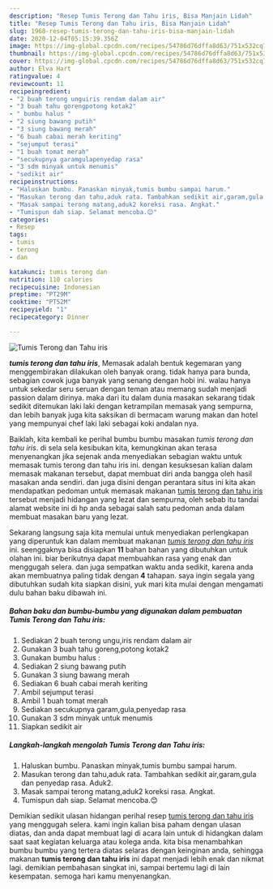 ```yaml
---
description: "Resep Tumis Terong dan Tahu iris, Bisa Manjain Lidah"
title: "Resep Tumis Terong dan Tahu iris, Bisa Manjain Lidah"
slug: 1968-resep-tumis-terong-dan-tahu-iris-bisa-manjain-lidah
date: 2020-12-04T05:15:39.356Z
image: https://img-global.cpcdn.com/recipes/54786d76dffa8d63/751x532cq70/tumis-terong-dan-tahu-iris-foto-resep-utama.jpg
thumbnail: https://img-global.cpcdn.com/recipes/54786d76dffa8d63/751x532cq70/tumis-terong-dan-tahu-iris-foto-resep-utama.jpg
cover: https://img-global.cpcdn.com/recipes/54786d76dffa8d63/751x532cq70/tumis-terong-dan-tahu-iris-foto-resep-utama.jpg
author: Elva Hart
ratingvalue: 4
reviewcount: 11
recipeingredient:
- "2 buah terong unguiris rendam dalam air"
- "3 buah tahu gorengpotong kotak2"
- " bumbu halus "
- "2 siung bawang putih"
- "3 siung bawang merah"
- "6 buah cabai merah keriting"
- "sejumput terasi"
- "1 buah tomat merah"
- "secukupnya garamgulapenyedap rasa"
- "3 sdm minyak untuk menumis"
- "sedikit air"
recipeinstructions:
- "Haluskan bumbu. Panaskan minyak,tumis bumbu sampai harum."
- "Masukan terong dan tahu,aduk rata. Tambahkan sedikit air,garam,gula dan penyedap rasa. Aduk2."
- "Masak sampai terong matang,aduk2 koreksi rasa. Angkat."
- "Tumispun dah siap. Selamat mencoba.😊"
categories:
- Resep
tags:
- tumis
- terong
- dan

katakunci: tumis terong dan 
nutrition: 110 calories
recipecuisine: Indonesian
preptime: "PT29M"
cooktime: "PT52M"
recipeyield: "1"
recipecategory: Dinner

---
```



![Tumis Terong dan Tahu iris](https://img-global.cpcdn.com/recipes/54786d76dffa8d63/751x532cq70/tumis-terong-dan-tahu-iris-foto-resep-utama.jpg)

<b><i>tumis terong dan tahu iris</i></b>, Memasak adalah bentuk kegemaran yang menggembirakan dilakukan oleh banyak orang. tidak hanya para bunda, sebagian cowok juga banyak yang senang dengan hobi ini. walau hanya untuk sekedar seru seruan dengan teman atau memang sudah menjadi passion dalam dirinya. maka dari itu dalam dunia masakan sekarang tidak sedikit ditemukan laki laki dengan ketrampilan memasak yang sempurna, dan lebih banyak juga kita saksikan di bermacam warung makan dan hotel yang mempunyai chef laki laki sebagai koki andalan nya.

Baiklah, kita kembali ke perihal bumbu bumbu masakan <i>tumis terong dan tahu iris</i>. di sela sela kesibukan kita, kemungkinan akan terasa menyenangkan jika sejenak anda menyediakan sebagian waktu untuk memasak tumis terong dan tahu iris ini. dengan kesuksesan kalian dalam memasak makanan tersebut, dapat membuat diri anda bangga oleh hasil masakan anda sendiri. dan juga disini dengan perantara situs ini kita akan mendapatkan pedoman untuk memasak makanan <u>tumis terong dan tahu iris</u> tersebut menjadi hidangan yang lezat dan sempurna, oleh sebab itu tandai alamat website ini di hp anda sebagai salah satu pedoman anda dalam membuat masakan baru yang lezat.




Sekarang langsung saja kita memulai untuk menyediakan perlengkapan yang diperuntuk kan dalam membuat makanan <u><i>tumis terong dan tahu iris</i></u> ini. seenggaknya bisa disiapkan <b>11</b> bahan bahan yang dibutuhkan untuk olahan ini. biar berikutnya dapat membuahkan rasa yang enak dan menggugah selera. dan juga sempatkan waktu anda sedikit, karena anda akan membuatnya paling tidak dengan <b>4</b> tahapan. saya ingin segala yang dibutuhkan sudah kita siapkan disini, yuk mari kita mulai dengan mengamati dulu bahan baku dibawah ini.

<!--inarticleads1-->

##### Bahan baku dan bumbu-bumbu yang digunakan dalam pembuatan Tumis Terong dan Tahu iris:

1. Sediakan 2 buah terong ungu,iris rendam dalam air
1. Gunakan 3 buah tahu goreng,potong kotak2
1. Gunakan  bumbu halus :
1. Sediakan 2 siung bawang putih
1. Gunakan 3 siung bawang merah
1. Sediakan 6 buah cabai merah keriting
1. Ambil sejumput terasi
1. Ambil 1 buah tomat merah
1. Sediakan secukupnya garam,gula,penyedap rasa
1. Gunakan 3 sdm minyak untuk menumis
1. Siapkan sedikit air




<!--inarticleads2-->

##### Langkah-langkah mengolah Tumis Terong dan Tahu iris:

1. Haluskan bumbu. Panaskan minyak,tumis bumbu sampai harum.
1. Masukan terong dan tahu,aduk rata. Tambahkan sedikit air,garam,gula dan penyedap rasa. Aduk2.
1. Masak sampai terong matang,aduk2 koreksi rasa. Angkat.
1. Tumispun dah siap. Selamat mencoba.😊




Demikian sedikit ulasan hidangan perihal resep <u>tumis terong dan tahu iris</u> yang menggugah selera. kami ingin kalian bisa paham dengan ulasan diatas, dan anda dapat membuat lagi di acara lain untuk di hidangkan dalam saat saat kegiatan keluarga atau kolega anda. kita bisa menambahkan bumbu bumbu yang tertera diatas selaras dengan keinginan anda, sehingga makanan <b>tumis terong dan tahu iris</b> ini dapat menjadi lebih enak dan nikmat lagi. demikian pembahasan singkat ini, sampai bertemu lagi di lain kesempatan. semoga hari kamu menyenangkan.
